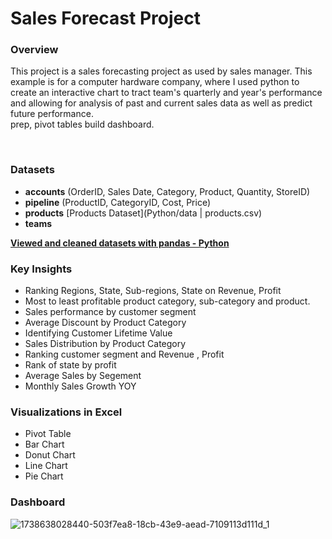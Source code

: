  
# Sales Forecast Project  

### Overview  
This project is a sales forecasting project as used by sales manager. This example is for a computer hardware company, where I used python to create an interactive chart to tract team's quarterly and year's performance and allowing for analysis of past and current sales data as well as predict future 
performance.   
prep, 
pivot tables
build dashboard.
‭
 
‭  
### Datasets  
- **accounts** (OrderID, Sales Date, Category, Product, Quantity, StoreID)
- **pipeline** (ProductID, CategoryID, Cost, Price)
- **products** [Products Dataset](Python/data | products.csv)
- **teams**  

[**Viewed and cleaned datasets  with pandas - Python**](https://www.kaggle.com/code/maggieakarn/sales-forecasts-data)

### Key Insights  
- Ranking Regions, State, Sub-regions, State on Revenue, Profit
- Most to least profitable product category, sub-category and product.
- Sales performance by customer segment
- Average Discount by Product Category
- Identifying Customer Lifetime Value
- Sales Distribution by Product Category
- Ranking customer segment and Revenue , Profit
- Rank of state by profit
- Average Sales by Segement
- Monthly Sales Growth YOY

### Visualizations in Excel
- Pivot Table
- Bar Chart
- Donut Chart
- Line Chart
- Pie Chart

### Dashboard
![1738638028440-503f7ea8-18cb-43e9-aead-7109113d111d_1](https://github.com/user-attachments/assets/570a1be0-30f2-42bb-a16c-28879f4111f9)


